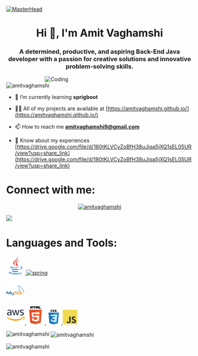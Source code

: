 [![MasterHead](https://digitaledgetech.in/images/New_Banner_02.gif)](https://amitvaghamshi.io)
<h1 align="center">Hi 👋, I'm Amit Vaghamshi</h1>
<h3 align="center">A determined, productive, and aspiring Back-End Java developer with a passion for creative solutions and innovative problem-solving skills.</h3>
<img align="right" alt="Coding" width="400" src="https://hack.codingblocks.com/_nuxt/img/maingif.1646021.gif">


<p align="left"> <img src="https://komarev.com/ghpvc/?username=amitvaghamshi&label=Profile%20views&color=0e75b6&style=flat" alt="amitvaghamshi" /> </p>

- 🌱 I’m currently learning **sprigboot**

- 👨‍💻 All of my projects are available at [https://amitvaghamshi.github.io/](https://amitvaghamshi.github.io/)

- 📫 How to reach me **amitvaghamshi9@gmail.com**

- 📄 Know about my experiences [https://drive.google.com/file/d/180tKLVCyZoBfH38uJiqa5jXQ1sEL05UR/view?usp=share_link](https://drive.google.com/file/d/180tKLVCyZoBfH38uJiqa5jXQ1sEL05UR/view?usp=share_link)

<h1 align="left">Connect with me:</h1>
<p align="center">
<a href="https://linkedin.com/in/amitvaghamshi" target="blank"><img align="center" src="https://raw.githubusercontent.com/rahuldkjain/github-profile-readme-generator/master/src/images/icons/Social/linked-in-alt.svg" alt="amitvaghamshi" height="50" width="50" /></a>
</p>
<img src="https://raw.githubusercontent.com/andreasbm/readme/master/assets/lines/colored.png">

<h1 align="left">Languages and Tools:</h1>
<p align="left">
<a href="https://www.java.com" target="_blank" rel="noreferrer"> <img src="https://raw.githubusercontent.com/devicons/devicon/master/icons/java/java-original.svg" alt="java" width="50" height="50"/> </a>
<a href="https://spring.io/" target="_blank" rel="noreferrer"> <img src="https://www.vectorlogo.zone/logos/springio/springio-icon.svg" alt="spring" width="50" height="50"/> </a> </p>
<a href="https://www.mysql.com/" target="_blank" rel="noreferrer"> <img src="https://raw.githubusercontent.com/devicons/devicon/master/icons/mysql/mysql-original-wordmark.svg" alt="mysql" width="50" height="50"/> </a> 

<a href="https://aws.amazon.com" target="_blank" rel="noreferrer"> <img src="https://raw.githubusercontent.com/devicons/devicon/master/icons/amazonwebservices/amazonwebservices-original-wordmark.svg" alt="aws" width="50" height="50"/> </a>
<a href="https://www.w3.org/html/" target="_blank" rel="noreferrer"> <img src="https://raw.githubusercontent.com/devicons/devicon/master/icons/html5/html5-original-wordmark.svg" alt="html5" width="50" height="50"/> </a>
 <a href="https://www.w3schools.com/css/" target="_blank" rel="noreferrer"> <img src="https://raw.githubusercontent.com/devicons/devicon/master/icons/css3/css3-original-wordmark.svg" alt="css3" width="40" height="40"/> </a>
<a href="https://developer.mozilla.org/en-US/docs/Web/JavaScript" target="_blank" rel="noreferrer"> <img src="https://raw.githubusercontent.com/devicons/devicon/master/icons/javascript/javascript-original.svg" alt="javascript" width="40" height="40"/> </a> 
</p>





<p><img align="left" src="https://github-readme-stats.vercel.app/api/top-langs?username=amitvaghamshi&show_icons=true&locale=en&layout=compact" alt="amitvaghamshi" /></p>

<p>&nbsp;<img align="center" src="https://github-readme-stats.vercel.app/api?username=amitvaghamshi&show_icons=true&locale=en" alt="amitvaghamshi" /></p>

<p><img align="center" src="https://github-readme-streak-stats.herokuapp.com/?user=amitvaghamshi&" alt="amitvaghamshi" /></p>

